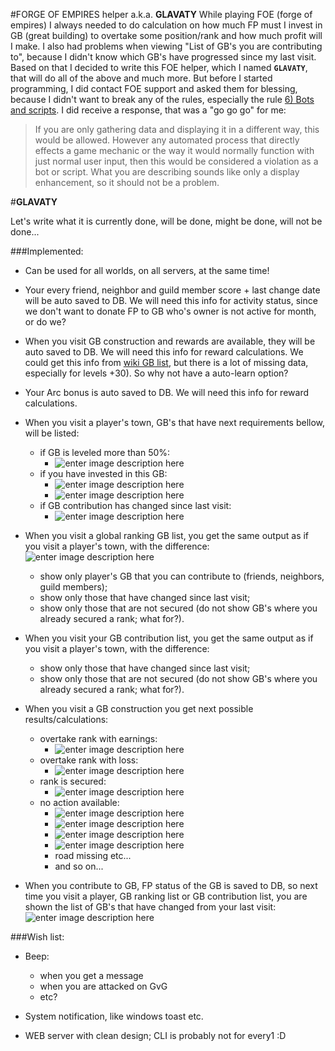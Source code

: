 #FORGE OF EMPIRES helper a.k.a. **GLAVATY**
While playing FOE (forge of empires) I always needed to do calculation on how much FP must I invest in GB (great building) to overtake some position/rank and how much profit will I make. I also had problems when viewing "List of GB's you are contributing to", because I didn't know which GB's have progressed since my last visit. Based on that I decided to write this FOE helper, which I named **`GLAVATY`**, that will do all of the above and much more. But before I started programming, I did contact FOE support and asked them for blessing, because I didn't want to break any of the rules, especially the rule [6) Bots and scripts](https://en.forgeofempires.com/page/the_game/rules/). I did receive a response, that was a "go go go" for me:

> If you are only gathering data and displaying it in a different way, this would be allowed. However any automated process that directly effects a game mechanic or the way it would normally function with just normal user input, then this would be considered a violation as a bot or script.
What you are describing sounds like only a display enhancement, so it should not be a problem.

#**GLAVATY**

Let's write what it is currently done, will be done, might be done, will not be done...

###Implemented:

 - Can be used for all worlds, on all servers, at the same time!

 - Your every friend, neighbor and guild member score + last change date will be auto saved to DB. We will need this info for activity status, since we don't want to donate FP to GB who's owner is not active for month, or do we?

 - When you visit GB construction and rewards are available, they will be auto saved to DB. We will need this info for reward calculations. We could get this info from [wiki GB list](http://forgeofempires.wikia.com/wiki/Category:Great_Buildings), but there is a lot of missing data, especially for levels +30). So why not have a auto-learn option?

 - Your Arc bonus is auto saved to DB. We will need this info for reward calculations.

 - When you visit a player's town, GB's that have next requirements bellow, will be listed:
	 - if GB is leveled more than 50%:
		 - ![enter image description here](http://i.imgur.com/4i7oSpb.png)
	 - if you have invested in this GB:
		 - ![enter image description here](http://i.imgur.com/gsxZeuz.png)
		 - ![enter image description here](http://i.imgur.com/NOUfn5U.png)
	 - if GB contribution has changed since last visit:
		 - ![enter image description here](http://i.imgur.com/kkw6RXv.png)

 - When you visit a global ranking GB list, you get the same output as if you visit a player's town, with the difference:
![enter image description here](http://i.imgur.com/V4xbBI2.png)
	 - show only player's GB that you can contribute to (friends, neighbors, guild members);
	 - show only those that have changed since last visit;
	 - show only those that are not secured (do not show GB's where you already secured a rank; what for?).

 - When you visit your GB contribution list, you get the same output as if you visit a player's town, with the difference:
	 - show only those that have changed since last visit;
	 - show only those that are not secured (do not show GB's where you already secured a rank; what for?).

 - When you visit a GB construction you get next possible results/calculations:
	 - overtake rank with earnings:
		 - ![enter image description here](http://i.imgur.com/rJhkb85.png)
	 - overtake rank with loss:
		 - ![enter image description here](http://i.imgur.com/PixgJ3z.png)
	 - rank is secured:
		 - ![enter image description here](http://i.imgur.com/wcrjCCN.png)
	 - no action available:
		 - ![enter image description here](http://i.imgur.com/1Hkzm3d.png)
		 - ![enter image description here](http://i.imgur.com/l4Mc8rf.png)
		 - ![enter image description here](http://i.imgur.com/hnFNk55.png)
		 - ![enter image description here](http://i.imgur.com/wSNjD11.png)
		 - road missing etc...
		 - and so on...

 - When you contribute to GB, FP status of the GB is saved to DB, so next time you visit a player, GB ranking list or GB contribution list, you are shown the list of GB's that have changed from your last visit:
![enter image description here](http://i.imgur.com/lmNeWCq.png)


###Wish list:

 - Beep:
	 - when you get a message
	 - when you are attacked on GvG
	 - etc?

 - System notification, like windows toast etc.

 - WEB server with clean design; CLI is probably not for every1 :D
